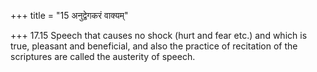 +++
title = "15 अनुद्वेगकरं वाक्यम्"

+++
17.15 Speech that causes no shock (hurt and fear etc.) and which is
true, pleasant and beneficial, and also the practice of recitation of
the scriptures are called the austerity of speech.
